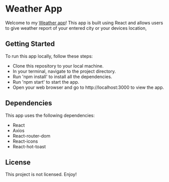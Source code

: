 # Weather App
Welcome to my [Weather app](https://my-weather-app-hb.netlify.app)! This app is built using React and allows users to give weather report of your entered city or your devices location,

## Getting Started
To run this app locally, follow these steps:
- Clone this repository to your local machine.
- In your terminal, navigate to the project directory.
- Run 'npm install' to install all the dependencies.
- Run 'npm start' to start the app.
- Open your web browser and go to http://localhost:3000 to view the app.

## Dependencies
This app uses the following dependencies:
- React
- Axios
- React-router-dom
- React-icons
- React-hot-toast

## License
This project is not licensed. Enjoy!
